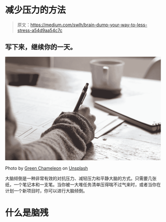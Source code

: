 # 减少压力的方法

> 原文：<https://medium.com/swlh/brain-dump-your-way-to-less-stress-a54d9aa54c7c>

## 写下来，继续你的一天。

![](img/3354c2547f69de7d2befcea1a9ec9fda.png)

Photo by [Green Chameleon](https://unsplash.com/@craftedbygc?utm_source=unsplash&utm_medium=referral&utm_content=creditCopyText) on [Unsplash](https://unsplash.com/search/photos/blog?utm_source=unsplash&utm_medium=referral&utm_content=creditCopyText)

大脑倾倒是一种非常有效的对抗压力、减轻压力和平静大脑的方式。只需要几张纸，一个笔记本和一支笔。当你被一大堆任务清单压得喘不过气来时，或者当你在计划一个新项目时，你可以进行大脑倾倒。

# 什么是脑残